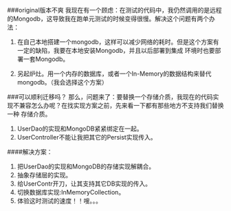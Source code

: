 ###original版本不爽
我现在有一个顾虑：在测试的代码中，我仍然调用的是远程的Mongodb，这导致我在跑单元测试的时候变得很慢。解决这个问题有两个办法：
1. 在自己本地搭建一个mongodb，这样可以减少网络的耗时。但是这个方案有一定的缺陷，我要在本地安装Mongodb，并且以后部署到集成
环境时也要部署一套Mongodb。

2. 另起炉灶。用一个内存的数据库，或者一个In-Memory的数据结构来替代mongodb。（我会选择这个方案）

###可以顺利迁移吗？
那么，问题来了：要替换一个存储介质，我现在的代码实现不兼容怎么办呢？在找实现方案之前，先来看一下都有那些地方不支持我们替换一种
存储介质。
1. UserDao的实现和MongoDB紧紧绑定在一起。
2. UserController不能让我把其它的Persist实现传入。

####解决方案：
1. 把UserDao的实现和MongoDB的存储实现解耦合。
2. 抽象存储层的实现。
3. 给UserContr开刀，让其支持其它DB实现的传入。
4. 切换数据库实现:InMemoryCollection。
5. 体验这时测试的速度！！嗖。。。
